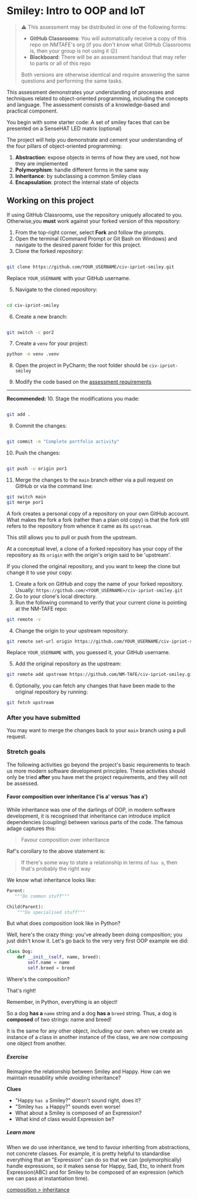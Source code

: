 # Smiley: Intro to OOP and IoT
>
> :warning: This assessment may be distributed in one of the following forms:
>
> - **GitHub Classrooms**: You will automatically receive a  copy of this repo on NMTAFE's org (if you don't know what GitHub Classrooms is, then your group is not using it 😉)
> - **Blackboard**: There will be an assessment handout that may refer to parts or all of this repo
>
> Both versions are otherwise identical and require answering the same questions and performing the same tasks.  

This assessment demonstrates your understanding of processes and techniques related to object-oriented programming, including the concepts and language. The assessment consists of a knowledge-based and practical component.

You begin with some starter code: A set of smiley faces that can be presented on a SenseHAT LED matrix (optional)

The project will help you demonstrate and cement your understanding of the four pillars of object-oriented programming:

1. **Abstraction**: expose objects in terms of how they are used, not how they are implemented
2. **Polymorphism**: handle different forms in the same way
3. **Inheritance**: by subclassing a common Smiley class
4. **Encapsulation**: protect the internal state of objects

## Working on this project

If using GitHub Classrooms, use the repository uniquely allocated to you.
Otherwise,you **must** work against your forked version of this repository:

1. From the top-right corner, select **Fork** and follow the prompts.
2. Open the terminal (Command Prompt or Git Bash on Windows) and navigate to the desired parent folder for this project.
3. Clone the forked repository:

```bash

git clone https://github.com/YOUR_USERNAME/civ-ipriot-smiley.git
```

Replace `YOUR_USERNAME` with your GitHub username.

5. Navigate to the cloned repository:

```bash

cd civ-ipriot-smiley
```

6. Create a new branch:

```bash

git switch -c por2
```

7. Create a `venv` for your project:

```bash
python -m venv .venv
```

8. Open the project in PyCharm; the root folder should be `civ-ipriot-smiley`

9. Modify the code based on the [assessment requirements](knowledge_and_evidence.md)

---
**Recommended:**
10. Stage the modifications you made:

```bash

git add .
```

9. Commit the changes:

```bash

git commit -m "Complete portfolio activity"
```

10. Push the changes:

```bash

git push -u origin por1
```

11. Merge the changes to the `main` branch either via a pull request on GitHub or via the command line:  

```bash
git switch main
git merge por1
```

A fork creates a personal copy of a repository on your own GitHub account.
What makes the fork a fork (rather than a plain old copy) is that the fork
still refers to the repository from whence it came as its `upstream`.

This still allows you to pull or push from the upstream.

At a conceptual level, a clone of a forked repository has your
copy of the repository as its `origin` with the origin's origin said to be 'upstream'.

If you cloned the original repository, and you want to keep the clone but
change it to use your copy:

1. Create a fork on GitHub and copy the name of your forked repository. Usually:
   `https://github.com/<YOUR_USERNAME>/civ-ipriot-smiley.git`
2. Go to your clone's local directory.
3. Run the following command to verify that your current clone is pointing
   at the NM-TAFE repo:

```bash
git remote -v
```

4. Change the origin to your upstream repository:

```bash
git remote set-url origin https://github.com/YOUR_USERNAME/civ-ipriot-smiley.git
```

Replace `YOUR_USERNAME` with, you guessed it, your GitHub username.

5. Add the original repository as the upstream:

```bash
git remote add upstream https://github.com/NM-TAFE/civ-ipriot-smiley.git
```

6. Optionally, you can fetch any changes that have been made to the original
   repository by running:

```bash
git fetch upstream
```

### After you have submitted

You may want to merge the changes back to your `main` branch using a pull request.

### Stretch goals

The following activities go beyond the project's basic requirements to teach us more modern software development principles. These activities should only be tried **after** you have met the project requirements, and they will not be assessed.

#### Favor composition over inheritance ('is a' versus 'has a')

While inheritance was one of the darlings of OOP, in modern software development, it is recognised that inheritance can introduce implicit dependencies (coupling) between various parts of the code. The famous adage captures this:

> Favour composition over inheritance

Raf's corollary to the above statement is:

> If there's some way to state a relationship in terms of `has a`, then that's probably the right way

We know what inheritance looks like:

```python
Parent:
   """Do common stuff"""

Child(Parent):
    """Do specialised stuff"""
```

But what does composition look like in Python?

Well, here's the crazy thing: you've already been doing composition; you just didn't know it. Let's go back to the very very first OOP example we did:

```python
class Dog:
    def __init__(self, name, breed):
        self.name = name
        self.breed = breed
```

Where's the composition?

That's right!

Remember, in Python, everything is an object!

So a dog **has a** `name` string and a dog **has a** `breed` string. Thus, a dog is **composed** of two strings: name and breed!

It is the same for any other object, including our own: when we create an instance of a class in another instance of the class, we are now composing one object from another.

##### Exercise

Reimagine the relationship between Smiley and Happy. How can we maintain reusability while _avoiding_ inheritance?

**Clues**

- "Happy `has a` Smiley?" doesn't sound right, does it?
- "Smiley `has a` Happy?" sounds even worse!
- What about a Smiley is composed of an Expression?
- What kind of class would Expression be?

##### Learn more

When we do use inheritance, we tend to favour inheriting from abstractions, not concrete classes. For example, it is pretty helpful to standardise everything that an "Expression" can do so that we can (polymorphically) handle expressions, so it makes sense for Happy, Sad, Etc, to inherit from Expression(ABC) and for Smiley to be composed of an expression (which we can pass at instantiation time).

[composition > inheritance](https://www.youtube.com/watch?v=hxGOiiR9ZKg)
